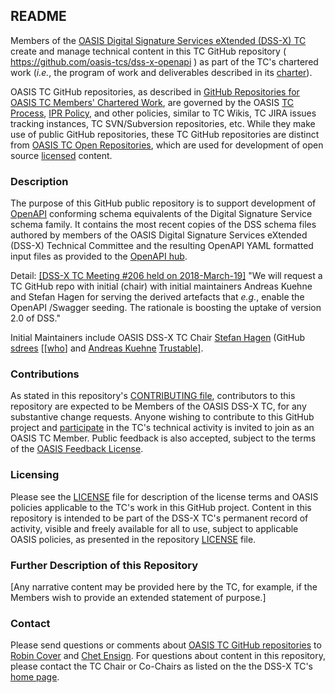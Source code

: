 <div>
<h2>README</h2>

<p>Members of the <a href="https://www.oasis-open.org/committees/dss-x/">OASIS Digital Signature Services eXtended (DSS-X) TC</a> create and manage technical content in this TC GitHub repository ( <a href="https://github.com/oasis-tcs/dss-x-openapi">https://github.com/oasis-tcs/dss-x-openapi</a> ) as part of the TC's chartered work (<i>i.e.</i>, the program of work and deliverables described in its <a href="https://www.oasis-open.org/committees/dss-x/charter.php">charter</a>).</p>

<p>OASIS TC GitHub repositories, as described in <a href="https://www.oasis-open.org/resources/tcadmin/github-repositories-for-oasis-tc-members-chartered-work">GitHub Repositories for OASIS TC Members' Chartered Work</a>, are governed by the OASIS <a href="https://www.oasis-open.org/policies-guidelines/tc-process">TC Process</a>, <a href="https://www.oasis-open.org/policies-guidelines/ipr">IPR Policy</a>, and other policies, similar to TC Wikis, TC JIRA issues tracking instances, TC SVN/Subversion repositories, etc.  While they make use of public GitHub repositories, these TC GitHub repositories are distinct from <a href="https://www.oasis-open.org/resources/open-repositories">OASIS TC Open Repositories</a>, which are used for development of open source <a href="https://www.oasis-open.org/resources/open-repositories/licenses">licensed</a> content.</p>
</div>

<div>
<h3>Description</h3>

<p>The purpose of this GitHub public repository is to support development of <a href="https://swagger.io/specification/">OpenAPI</a> conforming schema equivalents of the Digital Signature Service schema family. It contains the most recent copies of the DSS schema files authored by members of the OASIS Digital Signature Services eXtended (DSS-X) Technical Committee and the resulting OpenAPI YAML formatted input files as provided to the <a href="https://app.swaggerhub.com/search?type=API&amp;owner=trustable">OpenAPI hub</a>.</p>

<p>Detail: <a href="https://www.oasis-open.org/committees/download.php/62716/chat_trace_dss_20180319_meeting-206_kavi.txt">[DSS-X TC Meeting #206 held on 2018-March-19]</a> "We will request a TC GitHub repo with initial (chair) with initial maintainers Andreas Kuehne and Stefan Hagen for serving the derived artefacts that <i>e.g.</i>, enable the OpenAPI /Swagger seeding. The rationale is boosting the uptake of version 2.0 of DSS."</p>

<p>Initial Maintainers include OASIS DSS-X TC Chair <a href="mailto:stefan@hagen.link">Stefan Hagen</a> (GitHub <a href="https://github.com/sdrees">sdrees</a> [<a href="https://stefan.is-a.name/">[who</a>] and <a href="mailto:kuehne@trustable.de">Andreas Kuehne</a> <a href="https://trustable.eu/about.html">Trustable]</a>.</p>

</div>

<div>
<h3>Contributions</h3>
<p>As stated in this repository's <a href="https://github.com/oasis-tcs/dss-x-openapi/blob/master/CONTRIBUTING.md">CONTRIBUTING file</a>, contributors to this repository are expected to be Members of the OASIS DSS-X TC, for any substantive change requests.  Anyone wishing to contribute to this GitHub project and <a href="https://www.oasis-open.org/join/participation-instructions">participate</a> in the TC's technical activity is invited to join as an OASIS TC Member.  Public feedback is also accepted, subject to the terms of the <a href="https://www.oasis-open.org/policies-guidelines/ipr#appendixa">OASIS Feedback License</a>.</p>
</div>



<div>
<h3>Licensing</h3>
<p>Please see the <a href="https://github.com/oasis-tcs/dss-x-openapi/blob/master/LICENSE.md">LICENSE</a> file for description of the license terms and OASIS policies applicable to the TC's work in this GitHub project. Content in this repository is intended to be part of the DSS-X TC's permanent record of activity, visible and freely available for all to use, subject to applicable OASIS policies, as presented in the repository <a href="https://github.com/oasis-tcs/dss-x-openapi/blob/master/LICENSE.md">LICENSE</a> file.</p>
</div>

<div>
<h3>Further Description of this Repository</h3>

<p>[Any narrative content may be provided here by the TC, for example, if the Members wish to provide an extended statement of purpose.]</p>
</div>

<div>

<h3>Contact</h3>
<p>Please send questions or comments about <a href="https://www.oasis-open.org/resources/tcadmin/github-repositories-for-oasis-tc-members-chartered-work">OASIS TC GitHub repositories</a> to <a href="mailto:robin@oasis-open.org">Robin Cover</a> and <a href="mailto:chet.ensign@oasis-open.org">Chet Ensign</a>.  For questions about content in this repository, please contact the TC Chair or Co-Chairs as listed on the the DSS-X TC's <a href="https://www.oasis-open.org/committees/dss-x/">home page</a>.</p>
</div>

